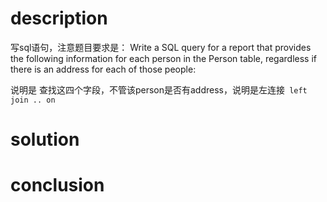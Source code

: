 # description

写sql语句，注意题目要求是：
Write a SQL query for a report that provides the following information for each person in the Person table, regardless if there is an address for each of those people:

说明是 查找这四个字段，不管该person是否有address，说明是左连接` left join .. on`

# solution



# conclusion

